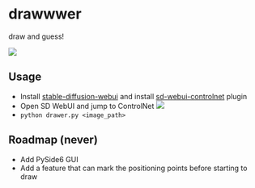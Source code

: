# drawwwer
 draw and guess!

![](https://s2.loli.net/2023/08/26/CxskTmuZpXzgqUF.png)

## Usage

- Install [stable-diffusion-webui](https://github.com/AUTOMATIC1111/stable-diffusion-webui) and install [sd-webui-controlnet](https://github.com/Mikubill/sd-webui-controlnet) plugin
- Open SD WebUI and jump to ControlNet
  ![](https://s2.loli.net/2023/08/26/ju2QpcPCobIgtlL.png)
- `python drawer.py <image_path>`

## Roadmap (never)

- Add PySide6 GUI
- Add a feature that can mark the positioning points before starting to draw